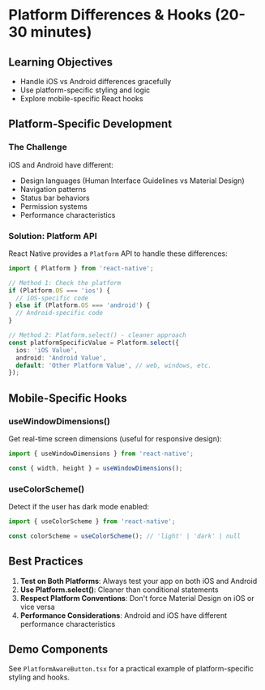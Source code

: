 # Platform Differences & Hooks (20-30 minutes)

## Learning Objectives
- Handle iOS vs Android differences gracefully
- Use platform-specific styling and logic
- Explore mobile-specific React hooks

## Platform-Specific Development

### The Challenge
iOS and Android have different:
- Design languages (Human Interface Guidelines vs Material Design)
- Navigation patterns
- Status bar behaviors
- Permission systems
- Performance characteristics

### Solution: Platform API

React Native provides a `Platform` API to handle these differences:

```typescript
import { Platform } from 'react-native';

// Method 1: Check the platform
if (Platform.OS === 'ios') {
  // iOS-specific code
} else if (Platform.OS === 'android') {
  // Android-specific code
}

// Method 2: Platform.select() - cleaner approach
const platformSpecificValue = Platform.select({
  ios: 'iOS Value',
  android: 'Android Value',
  default: 'Other Platform Value', // web, windows, etc.
});
```

## Mobile-Specific Hooks

### useWindowDimensions()
Get real-time screen dimensions (useful for responsive design):

```typescript
import { useWindowDimensions } from 'react-native';

const { width, height } = useWindowDimensions();
```

### useColorScheme()
Detect if the user has dark mode enabled:

```typescript
import { useColorScheme } from 'react-native';

const colorScheme = useColorScheme(); // 'light' | 'dark' | null
```

## Best Practices

1. **Test on Both Platforms**: Always test your app on both iOS and Android
2. **Use Platform.select()**: Cleaner than conditional statements
3. **Respect Platform Conventions**: Don't force Material Design on iOS or vice versa
4. **Performance Considerations**: Android and iOS have different performance characteristics

## Demo Components

See `PlatformAwareButton.tsx` for a practical example of platform-specific styling and hooks.
